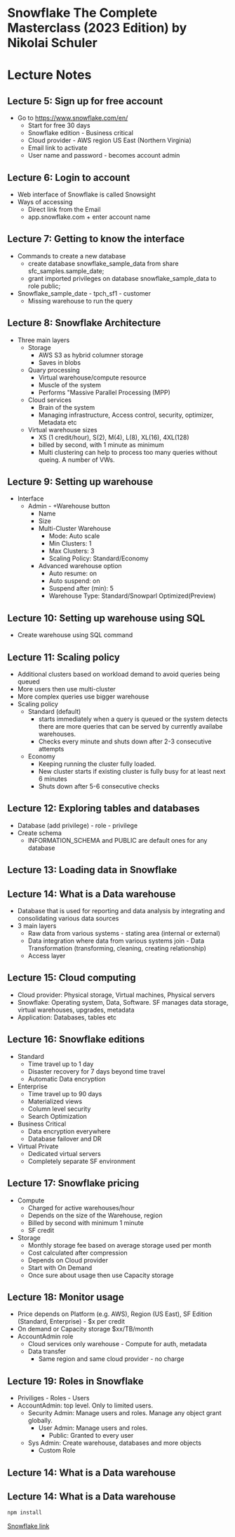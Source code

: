 # Snowflake The Complete Masterclass (2023 Edition) by Nikolai Schuler

# Lecture Notes

## Lecture 5: Sign up for free account
- Go to https://www.snowflake.com/en/
  - Start for free 30 days
  - Snowflake edition - Business critical
  - Cloud provider - AWS region US East (Northern Virginia)
  - Email link to activate
  - User name and password - becomes account admin

## Lecture 6: Login to account
- Web interface of Snowflake is called Snowsight
- Ways of accessing
  - Direct link from the Email
  - app.snowflake.com + enter account name
 
## Lecture 7: Getting to know the interface
- Commands to create a new database
  - create database snowflake_sample_data from share sfc_samples.sample_date;
  - grant imported privileges on database snowflake_sample_data to role public;
- Snowflake_sample_date - tpch_sf1 - customer
  - Missing warehouse to run the query

## Lecture 8: Snowflake Architecture
- Three main layers
  - Storage
    - AWS S3 as hybrid columner storage
    - Saves in blobs
  - Quary processing
    - Virtual warehouse/compute resource
    - Muscle of the system
    - Performs "Massive Parallel Processing (MPP)
  - Cloud services
    - Brain of the system
    - Managing infrastructure, Access control, security, optimizer, Metadata etc
  - Virtual warehouse sizes
    - XS (1 credit/hour), S(2), M(4), L(8), XL(16), 4XL(128)
    - billed by second, with 1 minute as minimum
    - Multi clustering can help to process too many queries without queing. A number of VWs.

## Lecture 9: Setting up warehouse
- Interface
  - Admin - +Warehouse button
    - Name
    - Size
    - Multi-Cluster Warehouse
      - Mode: Auto scale
      - Min Clusters: 1
      - Max Clusters: 3
      - Scaling Policy: Standard/Economy
    - Advanced warehouse option
      - Auto resume: on
      - Auto suspend: on
      - Suspend after (min): 5
      - Warehouse Type: Standard/Snowparl Optimized(Preview)  

## Lecture 10: Setting up warehouse using SQL
- Create warehouse using SQL command

## Lecture 11: Scaling policy
- Additional clusters based on workload demand to avoid queries being queued
- More users then use multi-cluster
- More complex queries use bigger warehouse
- Scaling policy
  - Standard (default)
    - starts immediately when a query is queued or the system detects there are more queries that can be served by currently availabe warehouses. 
    - Checks every minute and shuts down after 2-3 consecutive attempts
  - Economy
    - Keeping running the cluster fully loaded.
    - New cluster starts if existing cluster is fully busy for at least next 6 minutes
    - Shuts down after 5-6 consecutive checks

## Lecture 12: Exploring tables and databases
- Database (add privilege) - role - privilege
- Create schema
  - INFORMATION_SCHEMA and PUBLIC are default ones for any database
  
## Lecture 13: Loading data in Snowflake


## Lecture 14: What is a Data warehouse
- Database that is used for reporting and data analysis by integrating and consolidating various data sources
- 3 main layers
  - Raw data from various systems - stating area (internal or external)
  - Data integration where data from various systems join - Data Transformation (transforming, cleaning, creating relationship)
  - Access layer

## Lecture 15: Cloud computing
- Cloud provider: Physical storage, Virtual machines, Physical servers
- Snowflake: Operating system, Data, Software. SF manages data storage, virtual warehouses, upgrades, metadata
- Application: Databases, tables etc

## Lecture 16: Snowflake editions
- Standard
  - Time travel up to 1 day
  - Disaster recovery for 7 days beyond time travel
  - Automatic Data encryption
- Enterprise
  - Time travel up to 90 days
  - Materialized views
  - Column level security
  - Search Optimization
- Business Critical
  - Data encryption everywhere
  - Database failover and DR
- Virtual Private
  - Dedicated virtual servers
  - Completely separate SF environment
  
## Lecture 17: Snowflake pricing
- Compute
  - Charged for active warehouses/hour
  - Depends on the size of the Warehouse, region
  - Billed by second with minimum 1 minute
  - SF credit
- Storage
  - Monthly storage fee based on average storage used per month
  - Cost calculated after compression
  - Depends on Cloud provider
  - Start with On Demand
  - Once sure about usage then use Capacity storage

## Lecture 18: Monitor usage
- Price depends on Platform (e.g. AWS), Region (US East), SF Edition (Standard, Enterprise) - $x per credit
- On demand or Capacity storage $xx/TB/month
- AccountAdmin role
  - Cloud services only warehouse - Compute for auth, metadata
  - Data transfer
    - Same region and same cloud provider - no charge

## Lecture 19: Roles in Snowflake
- Priviliges - Roles - Users
- AccountAdmin: top level. Only to limited users.
  - Security Admin: Manage users and roles. Manage any object grant globally.
    - User Admin: Manage users and roles.
      - Public: Granted to every user
  - Sys Admin: Create warehouse, databases and more objects
    - Custom Role

## Lecture 14: What is a Data warehouse

## Lecture 14: What is a Data warehouse










```bash
npm install
```
[Snowflake link](https://wwww.snowflake.com)
